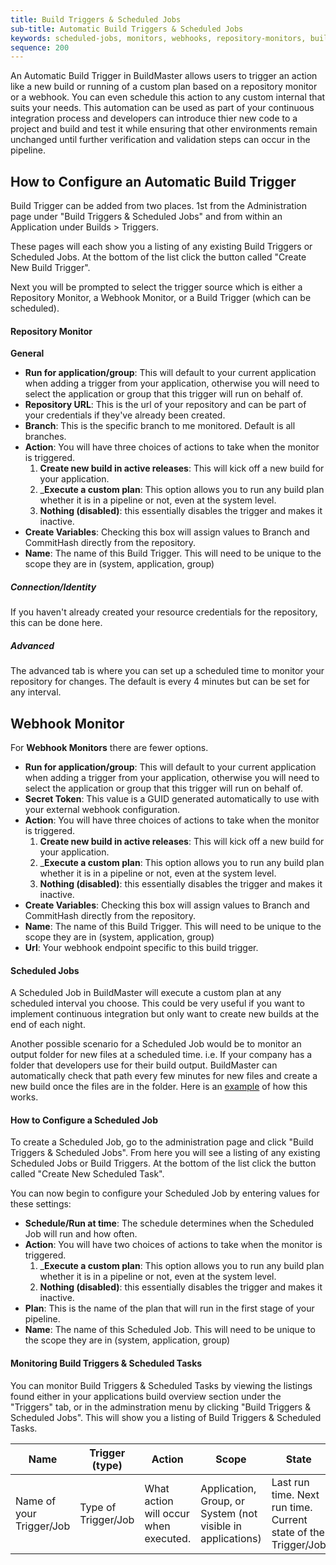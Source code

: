 ```yaml
---
title: Build Triggers & Scheduled Jobs
sub-title: Automatic Build Triggers & Scheduled Jobs
keywords: scheduled-jobs, monitors, webhooks, repository-monitors, buildmaster, continuous-integration
sequence: 200
---
```


An Automatic Build Trigger in BuildMaster allows users to trigger an action like a new build or running of a custom plan based on a repository monitor or a webhook. You can even schedule this action to any custom internal that suits your needs. This automation can be used as part of your continuous integration process and developers can introduce thier new code to a project and build and test it while ensuring that other environments remain unchanged until further verification and validation steps can occur in the pipeline.  

## How to Configure an Automatic Build Trigger
Build Trigger can be added from two places. 1st from the Administration page under "Build Triggers & Scheduled Jobs" and from within an Application under Builds > Triggers. 

These pages will each show you a listing of any existing Build Triggers or Scheduled Jobs. At the bottom of the list click the button called "Create New Build Trigger".

Next you will be prompted to select the trigger source which is either a Repository Monitor, a Webhook Monitor, or a Build Trigger (which can be scheduled). 


#### Repository Monitor

__General__

-  __Run for application/group__: This will default to your current application when adding a trigger from your application, otherwise you will need to select the application or group that this trigger will run on behalf of.
- __Repository URL__:  This is the url of your repository and can be part of your credentials if they've already been created. 
- __Branch__: This is the specific branch to me monitored. Default is all branches.
- __Action__: You will have three choices of actions to take when the monitor is triggered.
    1. __Create new build in active releases__: This will kick off a new build for your application.
    2. ___Execute a custom plan__: This option allows you to run any build plan whether it is in a pipeline or not, even at the system level.
    3. __Nothing (disabled)__: this essentially disables the trigger and makes it inactive.
- __Create Variables__: Checking this box will assign values to Branch and CommitHash directly from the repository.    
- __Name__: The name of this Build Trigger. This will need to be unique to the scope they are in (system, application, group)

##### Connection/Identity
If you haven't already created your resource credentials for the repository, this can be done here.

##### Advanced
The advanced tab  is where you can set up a scheduled time to monitor your repository for changes. The default is every 4 minutes but can be set for any interval.

## Webhook Monitor


For __Webhook Monitors__ there are fewer options. 

-  __Run for application/group__: This will default to your current application when adding a trigger from your application, otherwise you will need to select the application or group that this trigger will run on behalf of.
- __Secret Token__: This value is a GUID generated automatically to use with your external webhook configuration.  
- __Action__: You will have three choices of actions to take when the monitor is triggered.
    1. __Create new build in active releases__: This will kick off a new build for your application.
    2. ___Execute a custom plan__: This option allows you to run any build plan whether it is in a pipeline or not, even at the system level.
    3. __Nothing (disabled)__: this essentially disables the trigger and makes it inactive.
- __Create Variables__: Checking this box will assign values to Branch and CommitHash directly from the repository.    
- __Name__: The name of this Build Trigger. This will need to be unique to the scope they are in (system, application, group)
- __Url__: Your webhook endpoint specific to this build trigger.


#### Scheduled Jobs
A Scheduled Job in BuildMaster will execute a custom plan at any scheduled interval you choose. This could be very useful if you want to implement continuous integration but only want to create new builds at the end of each night. 

Another possible scenario for a Scheduled Job would be to monitor an output folder for new files at a scheduled time. i.e. If your company has a folder that developers use for their build output. BuildMaster can automatically check that path every few minutes for new files and create a new build once the files are in the folder. Here is an [example](https://buildmaster.inedo.com/applications/42/) of how this works.


#### How to Configure a Scheduled Job
To create a Scheduled Job, go to the administration page and click "Build Triggers & Scheduled Jobs". From here you will see a listing of any existing Scheduled Jobs or Build Triggers. At the bottom of the list click the button called "Create New Scheduled Task".

You can now begin to configure your Scheduled Job by entering values for these settings:


- __Schedule/Run at time__: The schedule determines when the Scheduled Job will run and how often. 
- __Action__: You will have two choices of actions to take when the monitor is triggered.
    1. ___Execute a custom plan__: This option allows you to run any build plan whether it is in a pipeline or not, even at the system level.
    3. __Nothing (disabled)__: this essentially disables the trigger and makes it inactive.
- __Plan__: This is the name of the plan that will run in the first stage of your pipeline.
- __Name__: The name of this Scheduled Job. This will need to be unique to the scope they are in (system, application, group)


#### Monitoring Build Triggers & Scheduled Tasks
You can monitor Build Triggers & Scheduled Tasks by viewing the listings found either in your applications build overview section under the "Triggers" tab, or in the adminstration menu by clicking "Build Triggers & Scheduled Jobs". This will show you a listing of Build Triggers & Scheduled Tasks. 

|Name |Trigger (type)|Action|Scope |State
|---|---|---|---|---|
|Name of your Trigger/Job|Type of Trigger/Job|What action will occur when executed.|Application, Group, or System (not visible in applications)| Last run time. Next run time. Current state of the Trigger/Job
